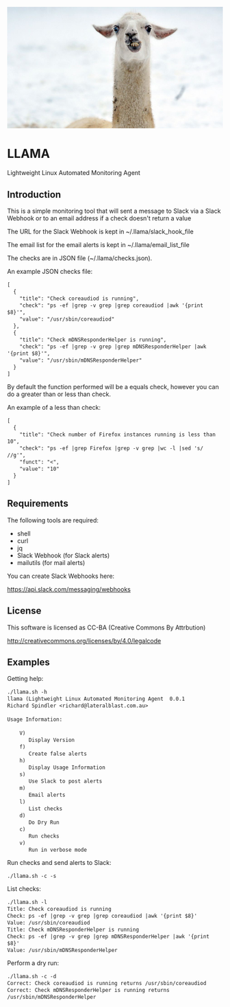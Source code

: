 ![alt tag](https://raw.githubusercontent.com/lateralblast/llama/master/llama.jpg)

LLAMA
=====

Lightweight Linux Automated Monitoring Agent

Introduction
------------

This is a simple monitoring tool that will sent a message to Slack via a Slack Webhook or to an email address if a check doesn't return a value

The URL for the Slack Webhook is kept in ~/.llama/slack_hook_file

The email list for the email alerts is kept in ~/.llama/email_list_file

The checks are in JSON file (~/.llama/checks.json).

An example JSON checks file:

```
[
  {
    "title": "Check coreaudiod is running",
    "check": "ps -ef |grep -v grep |grep coreaudiod |awk '{print $8}'",
    "value": "/usr/sbin/coreaudiod"
  },
  {
    "title": "Check mDNSResponderHelper is running",
    "check": "ps -ef |grep -v grep |grep mDNSResponderHelper |awk '{print $8}'",
    "value": "/usr/sbin/mDNSResponderHelper"
  }
]
```

By default the function performed will be a equals check, however you can do a greater than or less than check.

An example of a less than check:

```
[
  {
    "title": "Check number of Firefox instances running is less than 10",
    "check": "ps -ef |grep Firefox |grep -v grep |wc -l |sed 's/ //g'",
    "funct": "<",
    "value": "10"
  }
]
```

Requirements
------------

The following tools are required:

- shell
- curl
- jq
- Slack Webhook (for Slack alerts)
- mailutils (for mail alerts)

You can create Slack Webhooks here:

https://api.slack.com/messaging/webhooks

License
-------

This software is licensed as CC-BA (Creative Commons By Attrbution)

http://creativecommons.org/licenses/by/4.0/legalcode


Examples
--------

Getting help:

```
./llama.sh -h
llama (Lightweight Linux Automated Monitoring Agent  0.0.1
Richard Spindler <richard@lateralblast.com.au>

Usage Information:

    V)
       Display Version
    f)
       Create false alerts
    h)
       Display Usage Information
    s)
       Use Slack to post alerts
    m)
       Email alerts
    l)
       List checks
    d)
       Do Dry Run
    c)
       Run checks
    v)
       Run in verbose mode
```

Run checks and send alerts to Slack:

```
./llama.sh -c -s
```

List checks:

```
./llama.sh -l
Title: Check coreaudiod is running
Check: ps -ef |grep -v grep |grep coreaudiod |awk '{print $8}'
Value: /usr/sbin/coreaudiod
Title: Check mDNSResponderHelper is running
Check: ps -ef |grep -v grep |grep mDNSResponderHelper |awk '{print $8}'
Value: /usr/sbin/mDNSResponderHelper
```

Perform a dry run:

```
./llama.sh -c -d
Correct: Check coreaudiod is running returns /usr/sbin/coreaudiod
Correct: Check mDNSResponderHelper is running returns /usr/sbin/mDNSResponderHelper
```
